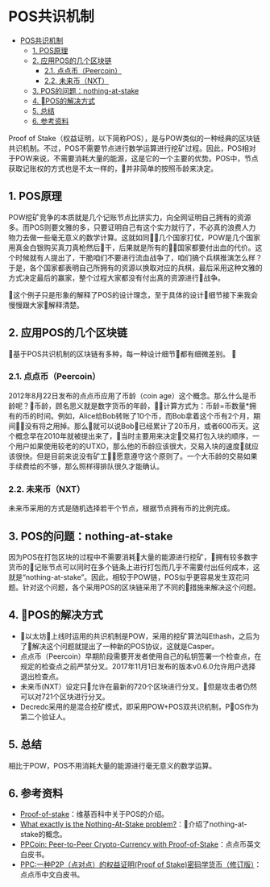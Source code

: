# POS共识机制

<!-- TOC -->

- [POS共识机制](#pos)
    - [1. POS原理](#1-pos)
    - [2. 应用POS的几个区块链](#2-pos)
        - [2.1. 点点币（Peercoin）](#21-peercoin)
        - [2.2. 未来币（NXT）](#22-nxt)
    - [3. POS的问题：nothing-at-stake](#3-posnothing-at-stake)
    - [4. POS的解决方式](#4-pos)
    - [5. 总结](#5)
    - [6. 参考资料](#6)

<!-- /TOC -->

Proof of Stake（权益证明，以下简称POS），是与POW类似的一种经典的区块链共识机制。不过，POS不需要节点进行数学运算进行挖矿过程。因此，POS相对于POW来说，不需要消耗大量的能源，这是它的一个主要的优势。POS中，节点获取记账权的方式也是不太一样的，并非简单的按照币龄来决定。

## 1. POS原理

POW挖矿竞争的本质就是几个记账节点比拼实力，向全网证明自己拥有的资源多。而POS则要文雅的多，只要证明自己有这个实力就行了，不必真的浪费人力物力去做一些毫无意义的数学计算。这就如同几个国家打仗，POW是几个国家用真金白银购买真刀真枪然后干，后果就是所有的国家都要付出血的代价。这个时候就有人提出了，干脆咱们不要进行流血战争了，咱们搞个兵棋推演怎么样？于是，各个国家都表明自己所拥有的资源以换取对应的兵棋，最后采用这种文雅的方式决定最后的赢家，整个过程大家都没有付出真的资源进行战争。

这个例子只是形象的解释了POS的设计理念，至于具体的设计细节接下来我会慢慢跟大家解释清楚。

## 2. 应用POS的几个区块链

基于POS共识机制的区块链有多种，每一种设计细节都有细微差别。

### 2.1. 点点币（Peercoin）

2012年8月22日发布的点点币应用了币龄（coin age）这个概念。那么什么是币龄呢？币龄，顾名思义就是数字货币的年龄，计算方式为：币龄=币数量*拥有的币的时间。例如，Alice给Bob转账了10个币，而Bob拿着这个币有2个月，期间没有将之用掉。那么就可以说Bob已经累计了20币月，或者600币天。这个概念早在2010年就被提出来了，当时主要用来决定交易打包入块的顺序，一个用户如果使用较老的的UTXO，那么他的币龄应该很大，交易入块的速度就应该很快。但是目前来说没有矿工愿意遵守这个原则了。一个大币龄的交易如果手续费给的不够，那么照样得排队很久才能确认。

### 2.2. 未来币（NXT）

未来币采用的方式是随机选择若干个节点，根据节点拥有币的比例完成。

## 3. POS的问题：nothing-at-stake

因为POS在打包区块的过程中不需要消耗大量的能源进行挖矿，拥有较多数字货币的记账节点可以同时在多个链条上进行打包而几乎不需要付出任何成本，这就是“nothing-at-stake”。因此，相较于POW链，POS似乎更容易发生双花问题。针对这个问题，各个采用POS的区块链采用了不同的措施来解决这个问题。


## 4. POS的解决方式

- 以太坊上线时运用的共识机制是POW，采用的挖矿算法叫Ethash，之后为了解决这个问题就提出了一种新的POS协议，这就是Casper。
- 点点币（Peercoin）早期阶段需要开发者使用自己的私钥签署一个检查点，在规定的检查点之前严禁分叉。2017年11月1日发布的版本v0.6.0允许用户选择退出检查点。
- 未来币(NXT）设定只允许在最新的720个区块进行分叉。但是攻击者仍然可以对721个区块进行分叉。
- Decredc采用的是混合挖矿模式，即采用POW+POS双共识机制，POS作为第二个验证人。


## 5. 总结

相比于POW，POS不用消耗大量的能源进行毫无意义的数学运算。

## 6. 参考资料

- [Proof-of-stake](https://en.wikipedia.org/wiki/Proof-of-stake)：维基百科中关于POS的介绍。
- [What exactly is the Nothing-At-Stake problem?](https://ethereum.stackexchange.com/questions/2402/what-exactly-is-the-nothing-at-stake-problem)：介绍了nothing-at-stake的概念。
- [PPCoin: Peer-to-Peer Crypto-Currency with Proof-of-Stake](https://peercoin.net/assets/paper/peercoin-paper.pdf)：点点币英文白皮书。
- [PPC:一种P2P（点对点）的权益证明(Proof of Stake)密码学货币（修订版）](https://peercoin.net/assets/paper/peercoin-paper-cn.pdf)：点点币中文白皮书。
